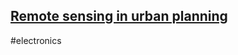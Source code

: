 ## [Remote sensing in urban planning](https://reader.elsevier.com/reader/sd/pii/S0169204620308860?token=D352A2F1C1E9D230E2E78F238A04D1BAC495E827A29867B751A33784CD5D0D9DBC3C3DB62FEC7A32BC341A9572279082&originRegion=us-east-1&originCreation=20220405165013)

#electronics 

